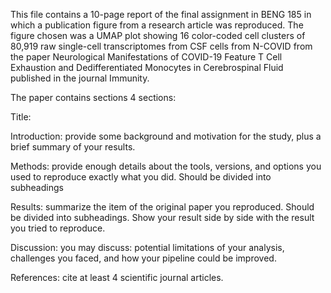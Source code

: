 This file contains a 10-page report of the final assignment in BENG 185 in which a publication figure from a research article was reproduced. The figure chosen was a  UMAP plot showing 16 color-coded cell clusters of 80,919 raw single-cell transcriptomes from CSF cells from N-COVID from the paper Neurological Manifestations of COVID-19 Feature T Cell Exhaustion and Dedifferentiated Monocytes in Cerebrospinal Fluid published in the journal Immunity.

The paper contains sections 4 sections: 

Title:

Introduction: provide some background and motivation for the study, plus a brief summary of your results.

Methods: provide enough details about the tools, versions, and options you used to reproduce exactly what you did. Should be divided into subheadings

Results: summarize the item of the original paper you reproduced. Should be divided into subheadings. Show your result side by side with the result you tried to reproduce.

Discussion: you may discuss: potential limitations of your analysis, challenges you faced, and how your pipeline could be improved.

References: cite at least 4 scientific journal articles.
